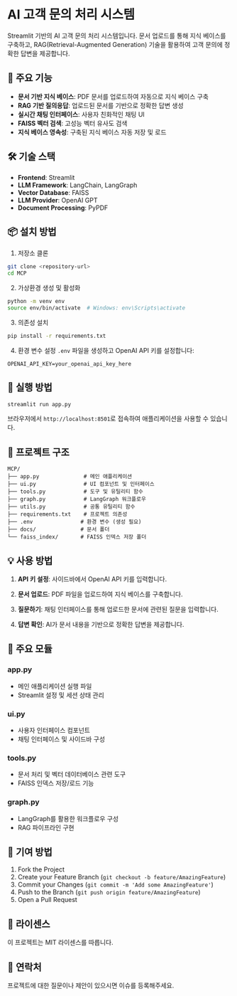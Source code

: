 # AI 고객 문의 처리 시스템

Streamlit 기반의 AI 고객 문의 처리 시스템입니다. 문서 업로드를 통해 지식 베이스를 구축하고, RAG(Retrieval-Augmented Generation) 기술을 활용하여 고객 문의에 정확한 답변을 제공합니다.

## 🚀 주요 기능

- **문서 기반 지식 베이스**: PDF 문서를 업로드하여 자동으로 지식 베이스 구축
- **RAG 기반 질의응답**: 업로드된 문서를 기반으로 정확한 답변 생성
- **실시간 채팅 인터페이스**: 사용자 친화적인 채팅 UI
- **FAISS 벡터 검색**: 고성능 벡터 유사도 검색
- **지식 베이스 영속성**: 구축된 지식 베이스 자동 저장 및 로드

## 🛠️ 기술 스택

- **Frontend**: Streamlit
- **LLM Framework**: LangChain, LangGraph
- **Vector Database**: FAISS
- **LLM Provider**: OpenAI GPT
- **Document Processing**: PyPDF

## 📦 설치 방법

1. 저장소 클론
```bash
git clone <repository-url>
cd MCP
```

2. 가상환경 생성 및 활성화
```bash
python -m venv env
source env/bin/activate  # Windows: env\Scripts\activate
```

3. 의존성 설치
```bash
pip install -r requirements.txt
```

4. 환경 변수 설정
`.env` 파일을 생성하고 OpenAI API 키를 설정합니다:
```env
OPENAI_API_KEY=your_openai_api_key_here
```

## 🚀 실행 방법

```bash
streamlit run app.py
```

브라우저에서 `http://localhost:8501`로 접속하여 애플리케이션을 사용할 수 있습니다.

## 📁 프로젝트 구조

```
MCP/
├── app.py              # 메인 애플리케이션
├── ui.py               # UI 컴포넌트 및 인터페이스
├── tools.py            # 도구 및 유틸리티 함수
├── graph.py            # LangGraph 워크플로우
├── utils.py            # 공통 유틸리티 함수
├── requirements.txt    # 프로젝트 의존성
├── .env               # 환경 변수 (생성 필요)
├── docs/              # 문서 폴더
└── faiss_index/       # FAISS 인덱스 저장 폴더
```

## 💡 사용 방법

1. **API 키 설정**: 사이드바에서 OpenAI API 키를 입력합니다.

2. **문서 업로드**: PDF 파일을 업로드하여 지식 베이스를 구축합니다.

3. **질문하기**: 채팅 인터페이스를 통해 업로드한 문서에 관련된 질문을 입력합니다.

4. **답변 확인**: AI가 문서 내용을 기반으로 정확한 답변을 제공합니다.

## 🔧 주요 모듈

### app.py
- 메인 애플리케이션 실행 파일
- Streamlit 설정 및 세션 상태 관리

### ui.py
- 사용자 인터페이스 컴포넌트
- 채팅 인터페이스 및 사이드바 구성

### tools.py
- 문서 처리 및 벡터 데이터베이스 관련 도구
- FAISS 인덱스 저장/로드 기능

### graph.py
- LangGraph를 활용한 워크플로우 구성
- RAG 파이프라인 구현

## 🤝 기여 방법

1. Fork the Project
2. Create your Feature Branch (`git checkout -b feature/AmazingFeature`)
3. Commit your Changes (`git commit -m 'Add some AmazingFeature'`)
4. Push to the Branch (`git push origin feature/AmazingFeature`)
5. Open a Pull Request

## 📄 라이센스

이 프로젝트는 MIT 라이센스를 따릅니다.

## 📧 연락처

프로젝트에 대한 질문이나 제안이 있으시면 이슈를 등록해주세요.
